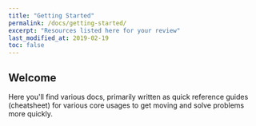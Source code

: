 ```yaml
---
title: "Getting Started"
permalink: /docs/getting-started/
excerpt: "Resources listed here for your review"
last_modified_at: 2019-02-19
toc: false
---
```


## Welcome
Here you'll find various docs, primarily written as quick reference guides (cheatsheet) for various core usages to get moving and solve problems more quickly.